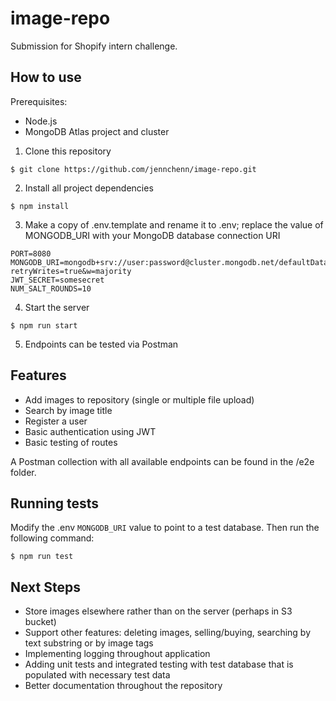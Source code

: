 # image-repo
Submission for Shopify intern challenge.

## How to use
Prerequisites:
* Node.js
* MongoDB Atlas project and cluster

1. Clone this repository
```
$ git clone https://github.com/jennchenn/image-repo.git
```
2. Install all project dependencies
```
$ npm install
```
3. Make a copy of .env.template and rename it to .env; replace the value of MONGODB_URI with your MongoDB database connection URI
```
PORT=8080
MONGODB_URI=mongodb+srv://user:password@cluster.mongodb.net/defaultDatabase?retryWrites=true&w=majority
JWT_SECRET=somesecret
NUM_SALT_ROUNDS=10
```
4. Start the server
```
$ npm run start
```
5. Endpoints can be tested via Postman

## Features
- Add images to repository (single or multiple file upload)
- Search by image title
- Register a user
- Basic authentication using JWT
- Basic testing of routes

A Postman collection with all available endpoints can be found in the /e2e folder.

## Running tests
Modify the .env `MONGODB_URI` value to point to a test database. Then run the following command:
```
$ npm run test
```

## Next Steps
- Store images elsewhere rather than on the server (perhaps in S3 bucket)
- Support other features: deleting images, selling/buying, searching by text substring or by image tags
- Implementing logging throughout application
- Adding unit tests and integrated testing with test database that is populated with necessary test data
- Better documentation throughout the repository
